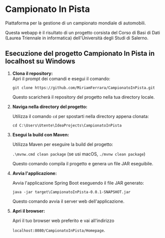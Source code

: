 # Campionato In Pista

Piattaforma per la gestione di un campionato mondiale di automobili.

Questa webapp è il risultato di un progetto corsista del Corso di Basi di Dati (Laurea Triennale in informatica) dell'Università degli Studi di Salerno.

## Esecuzione del progetto Campionato In Pista in localhost su Windows

1. **Clona il repository:**  
   Apri il prompt dei comandi e esegui il comando:

   `git clone https://github.com/MiriamFerrara/CampionatoInPista.git`
    
    Questo scaricherà il repository del progetto nella tua directory locale.


2. **Naviga nella directory del progetto:**

    Utilizza il comando `cd` per spostarti nella directory appena clonata:
   
    `cd C:\Users\Utente\IdeaProjects\CampionatoInPista`


3. **Esegui la build con Maven:**
   
    Utilizza Maven per eseguire la build del progetto:

   `.\mvnw.cmd clean package` (se usi macOS, `./mvnw clean package`)
   
    Questo comando compila il progetto e genera un file JAR eseguibile.


4. **Avvia l'applicazione:**
   
    Avvia l'applicazione Spring Boot eseguendo il file JAR generato:
   
    `java -jar target\CampionatoInPista-0.0.1-SNAPSHOT.jar `
   
    Questo comando avvia il server web dell'applicazione.


5. **Apri il browser:**

   Apri il tuo browser web preferito e vai all'indirizzo 

    `localhost:8080/CampionatoInPista/Homepage`.
